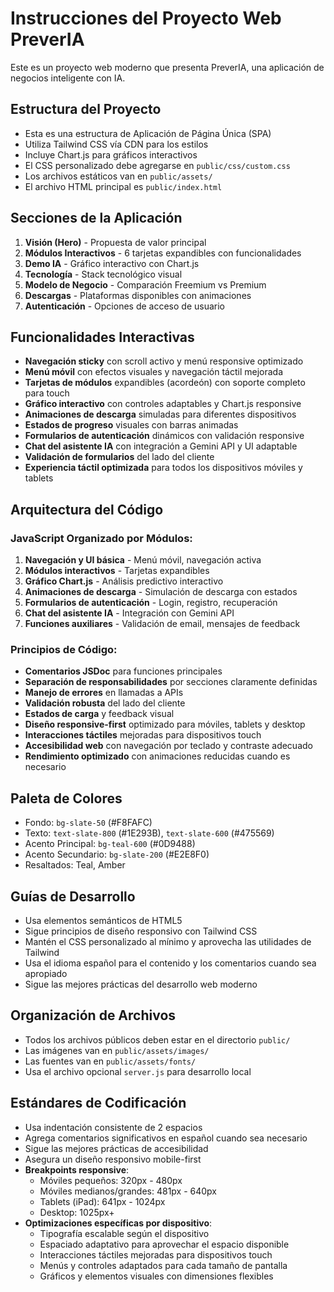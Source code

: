 <!-- Usa este archivo para proporcionar instrucciones personalizadas específicas del espacio de trabajo a Copilot. Para más detalles, visita https://code.visualstudio.com/docs/copilot/copilot-customization#_use-a-githubcopilotinstructionsmd-file -->

# Instrucciones del Proyecto Web PreverIA

Este es un proyecto web moderno que presenta PreverIA, una aplicación de negocios inteligente con IA.

## Estructura del Proyecto
- Esta es una estructura de Aplicación de Página Única (SPA)
- Utiliza Tailwind CSS vía CDN para los estilos
- Incluye Chart.js para gráficos interactivos
- El CSS personalizado debe agregarse en `public/css/custom.css`
- Los archivos estáticos van en `public/assets/`
- El archivo HTML principal es `public/index.html`

## Secciones de la Aplicación
1. **Visión (Hero)** - Propuesta de valor principal
2. **Módulos Interactivos** - 6 tarjetas expandibles con funcionalidades
3. **Demo IA** - Gráfico interactivo con Chart.js
4. **Tecnología** - Stack tecnológico visual
5. **Modelo de Negocio** - Comparación Freemium vs Premium
6. **Descargas** - Plataformas disponibles con animaciones
7. **Autenticación** - Opciones de acceso de usuario

## Funcionalidades Interactivas
- **Navegación sticky** con scroll activo y menú responsive optimizado
- **Menú móvil** con efectos visuales y navegación táctil mejorada
- **Tarjetas de módulos** expandibles (acordeón) con soporte completo para touch
- **Gráfico interactivo** con controles adaptables y Chart.js responsive
- **Animaciones de descarga** simuladas para diferentes dispositivos
- **Estados de progreso** visuales con barras animadas
- **Formularios de autenticación** dinámicos con validación responsive
- **Chat del asistente IA** con integración a Gemini API y UI adaptable
- **Validación de formularios** del lado del cliente
- **Experiencia táctil optimizada** para todos los dispositivos móviles y tablets

## Arquitectura del Código
### JavaScript Organizado por Módulos:
1. **Navegación y UI básica** - Menú móvil, navegación activa
2. **Módulos interactivos** - Tarjetas expandibles
3. **Gráfico Chart.js** - Análisis predictivo interactivo
4. **Animaciones de descarga** - Simulación de descarga con estados
5. **Formularios de autenticación** - Login, registro, recuperación
6. **Chat del asistente IA** - Integración con Gemini API
7. **Funciones auxiliares** - Validación de email, mensajes de feedback

### Principios de Código:
- **Comentarios JSDoc** para funciones principales
- **Separación de responsabilidades** por secciones claramente definidas
- **Manejo de errores** en llamadas a APIs
- **Validación robusta** del lado del cliente
- **Estados de carga** y feedback visual
- **Diseño responsive-first** optimizado para móviles, tablets y desktop
- **Interacciones táctiles** mejoradas para dispositivos touch
- **Accesibilidad web** con navegación por teclado y contraste adecuado
- **Rendimiento optimizado** con animaciones reducidas cuando es necesario

## Paleta de Colores
- Fondo: `bg-slate-50` (#F8FAFC)
- Texto: `text-slate-800` (#1E293B), `text-slate-600` (#475569)
- Acento Principal: `bg-teal-600` (#0D9488)
- Acento Secundario: `bg-slate-200` (#E2E8F0)
- Resaltados: Teal, Amber

## Guías de Desarrollo
- Usa elementos semánticos de HTML5
- Sigue principios de diseño responsivo con Tailwind CSS
- Mantén el CSS personalizado al mínimo y aprovecha las utilidades de Tailwind
- Usa el idioma español para el contenido y los comentarios cuando sea apropiado
- Sigue las mejores prácticas del desarrollo web moderno

## Organización de Archivos
- Todos los archivos públicos deben estar en el directorio `public/`
- Las imágenes van en `public/assets/images/`
- Las fuentes van en `public/assets/fonts/`
- Usa el archivo opcional `server.js` para desarrollo local

## Estándares de Codificación
- Usa indentación consistente de 2 espacios
- Agrega comentarios significativos en español cuando sea necesario
- Sigue las mejores prácticas de accesibilidad
- Asegura un diseño responsivo mobile-first
- **Breakpoints responsive**:
  - Móviles pequeños: 320px - 480px
  - Móviles medianos/grandes: 481px - 640px  
  - Tablets (iPad): 641px - 1024px
  - Desktop: 1025px+
- **Optimizaciones específicas por dispositivo**:
  - Tipografía escalable según el dispositivo
  - Espaciado adaptativo para aprovechar el espacio disponible
  - Interacciones táctiles mejoradas para dispositivos touch
  - Menús y controles adaptados para cada tamaño de pantalla
  - Gráficos y elementos visuales con dimensiones flexibles
